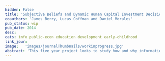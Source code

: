 ```yaml
---
hidden: False
title: 'Subjective Beliefs and Dynamic Human Capital Investment Decisions in Dominican Republic'
coauthors: 'James Berry, Lucas Coffman and Daniel Morales'
pub_status: wip
pub_date: 2014
desc:
cats: info public-econ education development early-childhood
link_jour:
image:   'images/journalThumbnails/workinprogress.jpg'
abstract: 'This five year project looks to study how and why information could affect the human capital investment decisions of young students in the Dominican Republic. Together with the government of the Dominican Republic and in particular with our partners at  IDEICE, we develop and test at scale a policy relevant information intervention that conveyed information about the feasibility and labor market earnings associated with different levels of education levels. The intervention consisted of a series of telenovela videos, classroom posters and class discussions. Over a four year period the project implemented in ever larger sets of public schools finally reaching 50% of all schools in 2016. Detailed information about beliefs, time use and academic achievement was collected for a large panel of students, parents, teachers and principals. Following a successful policy implementation and evaluation, the intervention has now been adopted as a government policy and has been implemented in all public schools in the country.'
---
```

